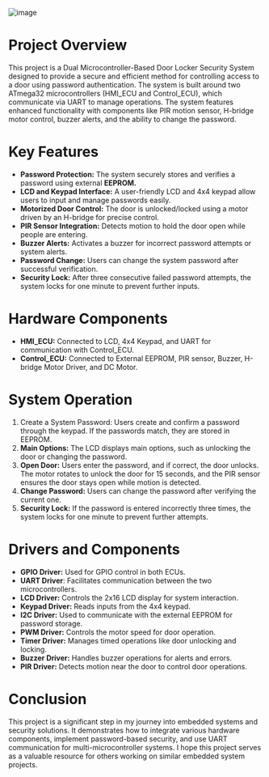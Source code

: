 ![image](https://github.com/user-attachments/assets/39ee5297-5460-4cb6-99f3-4f357e42eb8c)

# Project Overview
This project is a Dual Microcontroller-Based Door Locker Security System designed to provide a secure and efficient method for controlling access to a door using password authentication. The system is built around two ATmega32 microcontrollers (HMI_ECU and Control_ECU), which communicate via UART to manage operations. The system features enhanced functionality with components like PIR motion sensor, H-bridge motor control, buzzer alerts, and the ability to change the password.

# Key Features
- **Password Protection:** The system securely stores and verifies a password using external **EEPROM.**
- **LCD and Keypad Interface:** A user-friendly LCD and 4x4 keypad allow users to input and manage passwords easily.
- **Motorized Door Control:** The door is unlocked/locked using a motor driven by an H-bridge for precise control.
- **PIR Sensor Integration:** Detects motion to hold the door open while people are entering.
- **Buzzer Alerts:** Activates a buzzer for incorrect password attempts or system alerts.
- **Password Change:** Users can change the system password after successful verification.
- **Security Lock:** After three consecutive failed password attempts, the system locks for one minute to prevent further inputs.

# Hardware Components
- **HMI_ECU:** Connected to LCD, 4x4 Keypad, and UART for communication with Control_ECU.
- **Control_ECU:** Connected to External EEPROM, PIR sensor, Buzzer, H-bridge Motor Driver, and DC Motor.

# System Operation
1. Create a System Password: Users create and confirm a password through the keypad. If the passwords match, they are stored in EEPROM.
2. **Main Options:** The LCD displays main options, such as unlocking the door or changing the password.
3. **Open Door:** Users enter the password, and if correct, the door unlocks. The motor rotates to unlock the door for 15 seconds, and the PIR sensor ensures the door stays open while motion is detected.
4. **Change Password:** Users can change the password after verifying the current one.
5. **Security Lock:** If the password is entered incorrectly three times, the system locks for one minute to prevent further attempts.

# Drivers and Components
- **GPIO Driver:** Used for GPIO control in both ECUs.
- **UART Driver**: Facilitates communication between the two microcontrollers.
- **LCD Driver:** Controls the 2x16 LCD display for system interaction.
- **Keypad Driver:** Reads inputs from the 4x4 keypad.
- **I2C Driver:** Used to communicate with the external EEPROM for password storage.
- **PWM Driver:** Controls the motor speed for door operation.
- **Timer Driver:** Manages timed operations like door unlocking and locking.
- **Buzzer Driver:** Handles buzzer operations for alerts and errors.
- **PIR Driver:** Detects motion near the door to control door operations.

# Conclusion
This project is a significant step in my journey into embedded systems and security solutions. It demonstrates how to integrate various hardware components, implement password-based security, and use UART communication for multi-microcontroller systems. I hope this project serves as a valuable resource for others working on similar embedded system projects.



